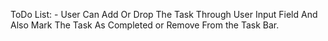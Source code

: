 ToDo List: -
 User Can Add Or Drop The Task Through User Input Field And Also Mark The Task As Completed or Remove From the Task Bar.
 
